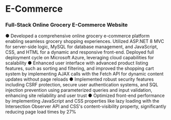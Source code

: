 # E-Commerce

### Full-Stack Online Grocery E-Commerce Website

● Developed a comprehensive online grocery e-commerce platform enabling seamless grocery shopping experiences. Utilized ASP.NET 8 MVC for server-side logic, MySQL for database management, and JavaScript, CSS, and HTML for a dynamic
and responsive front-end. Deployed full deployment cycle on Microsoft Azure, leveraging cloud capabilities for scalability
● Enhanced user interface with advanced product listing features, such as sorting and filtering, and improved the shopping cart
system by implementing AJAX calls with the Fetch API for dynamic content updates without page reloads
● Implemented robust security features including CSRF protection, secure user authentication systems, and SQL injection
prevention using parameterized queries and input validation, enhancing site reliability and user trust
● Optimized front-end performance by implementing JavaScript and CSS properties like lazy loading with the Intersection
Observer API and CSS's content-visibility property, significantly reducing page load times by 27%
